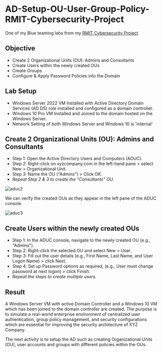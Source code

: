 # AD-Setup-OU-User-Group-Policy-RMIT-Cybersecurity-Project
One of my Blue teaming labs from my [RMIT Cybersecurity Project](https://github.com/Kazu010101/RMIT-Cybersecurity-Project/blob/main/README.md)

## Objective

- Create 2 Organizational Units (OU): Admins and Consultants
- Create Users within the newly created OUs
- Create Groups
- Configure & Apply Password Policies into the Domain

## Lab Setup

- Windows Server 2022 VM Installed with Active Directory Domain Services (AD DS) role installed and configured as a domain controller.
- Windows 10 Pro VM Installed and Joined to the domain hosted on the Windows Server.
- Network Setting of both Windows Server and Windows 10 is 'internal'

## Create 2 Organizational Units (OU): Admins and Consultants

- Step 1: Open the Active Directory Users and Computers (ADUC).
- Step 2: Right-click on xyzcompany.com in the left-hand pane > select New > Organizational Unit.
- Step 3: Name the OU ("Admins") > Click OK.
- *Repeat Step 2 & 3 to create the "Consultants" OU.*

![aduc2](https://github.com/user-attachments/assets/b1333713-40db-4173-bb41-811e6cbaafdb)

We can verify the created OUs as they appear in the left pane of the ADUC console.

![aduc3](https://github.com/user-attachments/assets/7e0fbd8b-f61f-4a95-b27a-9f56b66cc474)

## Create Users within the newly created OUs

- Step 1: In the ADUC console, navigate to the newly created OU (e.g., "Admins").
- Step 2: Right-click the selected OU and select New > User.
- Step 3: Fill out the user details (e.g., First Name, Last Name, and User Logon Name) > click Next.
- Step 4: Set up Password options as required, (e.g., User must change password at next logon) > click Finish.
- *Repeat the steps to create multiple users.*


## Result

A Windows Server VM with active Domain Controller and a Windows 10 VM which has been joined to the domain controller are created. The purpose is to simulate a real-world enterprise environment of centralized user authentication, group policy management, and security configurations which are essential for improving the security architecture of XYZ Company.

The next activity is to setup the AD such as creating Organizational Units (OU), user accounts and groups with different policies within the OUs. 
